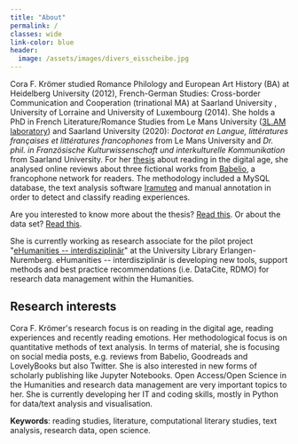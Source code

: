```yaml
---
title: "About"
permalink: / 
classes: wide
link-color: blue
header:
  image: /assets/images/divers_eisscheibe.jpg  
---
```

<!-- <font color="#0092ca"> </font> -->

<!-- *<font color="#0092ca">Currently searching for a position at the intersection Digital Humanities, literature, research data management and the library.</font>*<!--

## Education

<!-- Dr Cora F. Krömer -->
Cora F. Krömer studied Romance Philology <!--(https://www.uni-heidelberg.de/rose/studium/bachelor/allg_praesent_ba_fra.html)--> and European Art History <!-- (https://www.uni-heidelberg.de/de/studium/alle-studienfaecher/europaeische-kunstgeschichte/europaeische-kunstgeschichte-bachelor-25)--> (BA) at Heidelberg University <!-- (https://www.uni-heidelberg.de/de)--> (2012), French-German Studies: Cross-border Communication and Cooperation <!-- https://www.uni-saarland.de/studium/angebot/master/dfs.html) --> (trinational MA) at Saarland University <!--(https://www.uni-saarland.de/start.html)-->, University of Lorraine <!--(https://www.univ-lorraine.fr)--> and University of Luxembourg <!--(https://wwwfr.uni.lu)--> (2014). She holds a PhD in French Literature/Romance Studies from Le Mans University <!--http://www.univ-lemans.fr/fr/index.html--> ([3L.AM laboratory](http://3lam.univ-lemans.fr/fr/index.html)) and Saarland University (2020): *Doctorat en Langue, littératures françaises et littératures francophones* from Le Mans University and *Dr. phil. in Französische Kulturwissenschaft und interkulturelle Kommunikation* from Saarland University. For her [thesis](https://tel.archives-ouvertes.fr/tel-03199594) about reading in the digital age, she analysed online reviews about three fictional works from [Babelio](https://www.babelio.com), a francophone network for readers. The methodology included a MySQL database, the text analysis software [Iramuteq](http://www.iramuteq.org) and manual annotation in order to detect and classify reading experiences. 

Are you interested to know more about the thesis? [Read this](https://corakroemer.github.io/thesis/). Or about the data set? [Read this](https://corakroemer.github.io/dataset/).

She is currently working as research associate for the pilot project "[eHumanities -- interdisziplinär](https://www.fdm-bayern.org/ehumanities-interdisziplinaer/)" at the University Library Erlangen-Nuremberg. eHumanities -- interdisziplinär is developing new tools, support methods and best practice recommendations (i.e. DataCite, RDMO) for research data management within the Humanities.

## Research interests

Cora F. Krömer's research focus is on reading in the digital age, reading experiences and recently reading emotions. Her methodological focus is on quantitative methods of text analysis. In terms of material, she is focusing on social media posts, e.g. reviews from Babelio, Goodreads and LovelyBooks but also Twitter. She is also interested in new forms of scholarly publishing like Jupyter Notebooks. Open Access/Open Science in the Humanities and research data management are very important topics to her. She is currently developing her IT and coding skills, mostly in Python for data/text analysis and visualisation.

**Keywords**: reading studies, literature, computational literary studies, text analysis, research data, open science.

<!--
## More personal note
Cora loves reading, cycling, hiking, swimming, painting, sculpting and taking [photos](https://corakroemer.github.io/photography/). She is also interested in developing her IT and coding skills, mostly in Python and R for data/text analysis and visualisation.
-->

<!--permalink: /about/ if not landing page -->
